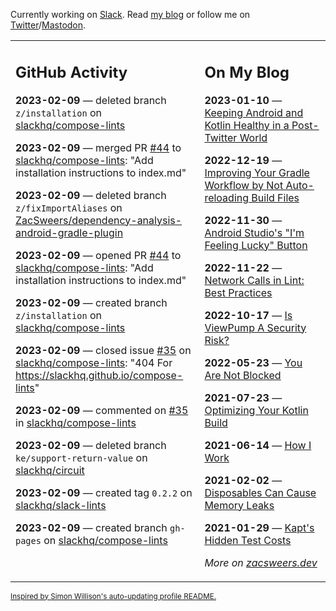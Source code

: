 Currently working on [Slack](https://slack.com/). Read [my blog](https://zacsweers.dev/) or follow me on [Twitter](https://twitter.com/ZacSweers)/[Mastodon](https://hachyderm.io/@ZacSweers).

<table><tr><td valign="top" width="60%">

## GitHub Activity
<!-- githubActivity starts -->
**2023-02-09** — deleted branch `z/installation` on [slackhq/compose-lints](https://github.com/slackhq/compose-lints)

**2023-02-09** — merged PR [#44](https://github.com/slackhq/compose-lints/pull/44) to [slackhq/compose-lints](https://github.com/slackhq/compose-lints): "Add installation instructions to index.md"

**2023-02-09** — deleted branch `z/fixImportAliases` on [ZacSweers/dependency-analysis-android-gradle-plugin](https://github.com/ZacSweers/dependency-analysis-android-gradle-plugin)

**2023-02-09** — opened PR [#44](https://github.com/slackhq/compose-lints/pull/44) to [slackhq/compose-lints](https://github.com/slackhq/compose-lints): "Add installation instructions to index.md"

**2023-02-09** — created branch `z/installation` on [slackhq/compose-lints](https://github.com/slackhq/compose-lints)

**2023-02-09** — closed issue [#35](https://github.com/slackhq/compose-lints/issues/35) on [slackhq/compose-lints](https://github.com/slackhq/compose-lints): "404 For https://slackhq.github.io/compose-lints"

**2023-02-09** — commented on [#35](https://github.com/slackhq/compose-lints/issues/35#issuecomment-1424888661) in [slackhq/compose-lints](https://github.com/slackhq/compose-lints)

**2023-02-09** — deleted branch `ke/support-return-value` on [slackhq/circuit](https://github.com/slackhq/circuit)

**2023-02-09** — created tag `0.2.2` on [slackhq/slack-lints](https://github.com/slackhq/slack-lints)

**2023-02-09** — created branch `gh-pages` on [slackhq/compose-lints](https://github.com/slackhq/compose-lints)
<!-- githubActivity ends -->
</td><td valign="top" width="40%">

## On My Blog
<!-- blog starts -->
**2023-01-10** — [Keeping Android and Kotlin Healthy in a Post-Twitter World](https://www.zacsweers.dev/keeping-android-healthy/)

**2022-12-19** — [Improving Your Gradle Workflow by Not Auto-reloading Build Files](https://www.zacsweers.dev/improving-your-workflow-by-not-auto-reloading-build-files/)

**2022-11-30** — [Android Studio's "I'm Feeling Lucky" Button](https://www.zacsweers.dev/android-studios-im-feeling-lucky-button/)

**2022-11-22** — [Network Calls in Lint: Best Practices](https://www.zacsweers.dev/network-calls-in-lint-best-practices/)

**2022-10-17** — [Is ViewPump A Security Risk?](https://www.zacsweers.dev/is-viewpump-a-security-risk/)

**2022-05-23** — [You Are Not Blocked](https://www.zacsweers.dev/you-are-not-blocked/)

**2021-07-23** — [Optimizing Your Kotlin Build](https://www.zacsweers.dev/optimizing-your-kotlin-build/)

**2021-06-14** — [How I Work](https://www.zacsweers.dev/how-i-work/)

**2021-02-02** — [Disposables Can Cause Memory Leaks](https://www.zacsweers.dev/disposables-can-cause-memory-leaks/)

**2021-01-29** — [Kapt's Hidden Test Costs](https://www.zacsweers.dev/kapts-hidden-test-costs/)
<!-- blog ends -->
_More on [zacsweers.dev](https://zacsweers.dev/)_
</td></tr></table>

<sub><a href="https://simonwillison.net/2020/Jul/10/self-updating-profile-readme/">Inspired by Simon Willison's auto-updating profile README.</a></sub>